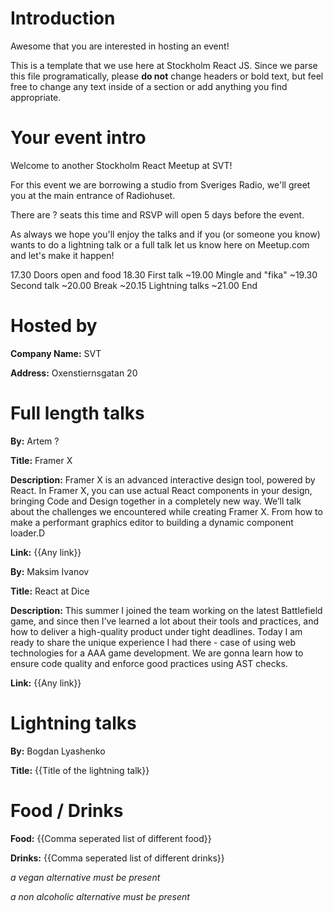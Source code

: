 # Introduction
Awesome that you are interested in hosting an event!

This is a template that we use here at Stockholm React JS.
Since we parse this file programatically, please **do not** change headers or bold text, but feel free to change any text inside of a section or add anything you find appropriate.

# Your event intro
Welcome to another Stockholm React Meetup at SVT!

For this event we are borrowing a studio from Sveriges Radio, we'll greet you at the main entrance of Radiohuset.

There are ? seats this time and RSVP will open 5 days before the event.

As always we hope you'll enjoy the talks and if you (or someone you know) wants to do a lightning talk or a full talk let us know here on Meetup.com and let's make it happen!

17.30 Doors open and food
18.30 First talk
~19.00 Mingle and "fika"
~19.30 Second talk
~20.00 Break
~20.15 Lightning talks
~21.00 End

# Hosted by
**Company Name:** SVT

**Address:** Oxenstiernsgatan 20

# Full length talks
**By:** Artem ?

**Title:** Framer X

**Description:** Framer X is an advanced interactive design tool, powered by React. In Framer X, you can use actual React components in your design, bringing Code and Design together in a completely new way. We’ll talk about the challenges we encountered while creating Framer X. From how to make a performant graphics editor to building a dynamic component loader.D

**Link:** {{Any link}}

**By:** Maksim Ivanov

**Title:** React at Dice

**Description:** This summer I joined the team working on the latest Battlefield game, and since then I’ve learned a lot about their tools and practices, and how to deliver a high-quality product under tight deadlines. Today I am ready to share the unique experience I had there - case of using web technologies for a AAA game development. We are gonna learn how to ensure code quality and enforce good practices using AST checks.

**Link:** {{Any link}}

# Lightning talks
**By:** Bogdan Lyashenko

**Title:** {{Title of the lightning talk}}

# Food / Drinks
**Food:** {{Comma seperated list of different food}}

**Drinks:** {{Comma seperated list of different drinks}}

*a vegan alternative must be present*

*a non alcoholic alternative must be present*
